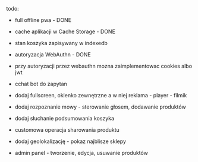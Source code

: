 todo:
- full offline pwa - DONE
- cache aplikacji w Cache Storage - DONE
- stan koszyka zapisywany w indexedb
- autoryzacja WebAuthn - DONE
- przy autoryzacji przez webauthn mozna zaimplementowac cookies albo jwt
- cchat bot do zapytan
- dodaj fullscreen, okienko zewnętrzne a w niej reklama - player - filmik
- dodaj rozpoznanie mowy - sterowanie głosem, dodawanie produktów
- dodaj słuchanie podsumowania koszyka
- customowa operacja sharowania produktu
- dodaj geolokalizację - pokaz najblisze sklepy

- admin panel - tworzenie, edycja, usuwanie produktów